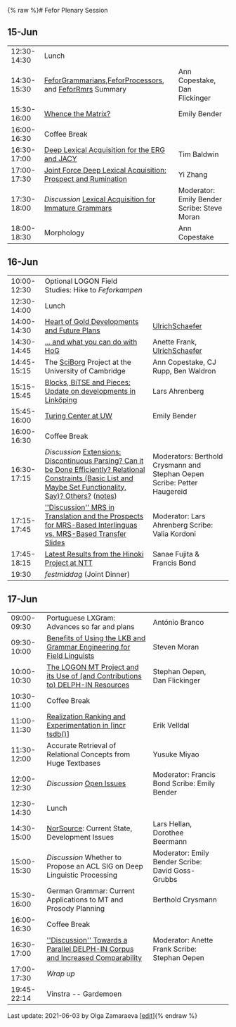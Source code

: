 {% raw %}# Fefor Plenary Session

## 15-Jun

|             |                                                                                                                                      |                                             |
|-------------|--------------------------------------------------------------------------------------------------------------------------------------|---------------------------------------------|
| 12:30-14:30 | Lunch                                                                                                                                |                                             |
| 14:30-15:30 | [FeforGrammarians](../FeforGrammarians),[FeforProcessors](../FeforProcessors), and [FeforRmrs](../FeforRmrs) Summary                          | Ann Copestake, Dan Flickinger               |
| 15:30-16:00 | [Whence the Matrix?](http://faculty.washingotn.edu/ebender/Whence_the_Matrix.pdf)                                                    | Emily Bender                                |
| 16:00-16:30 | Coffee Break                                                                                                                         |                                             |
| 16:30-17:00 | [Deep Lexical Acquisition for the ERG and JACY](http://www.csse.unimelb.edu.au/~tim/pubs/delpin2006-ohp.pdf)                         | Tim Baldwin                                 |
| 17:00-17:30 | [Joint Force Deep Lexical Acquisition: Prospect and Rumination](http://www.coli.uni-saarland.de/~yzhang/files/zhang-delphin2006.pdf) | Yi Zhang                                    |
| 17:30-18:00 | *Discussion* [Lexical Acquisition for Immature Grammars](FeforPlenum_LexicalAcquisitionImmatureGrammars)                             | Moderator: Emily Bender Scribe: Steve Moran |
| 18:00-18:30 | Morphology                                                                                                                           | Ann Copestake                               |

## 16-Jun

|             |                                                                                                                                                                                                                                                   |                                                                          |
|-------------|---------------------------------------------------------------------------------------------------------------------------------------------------------------------------------------------------------------------------------------------------|--------------------------------------------------------------------------|
| 10:00-12:30 | Optional LOGON Field Studies: Hike to *Feforkampen*                                                                                                                                                                                               |                                                                          |
| 12:30-14:00 | Lunch                                                                                                                                                                                                                                             |                                                                          |
| 14:00-14:30 | [Heart of Gold Developments and Future Plans](http://www.dfki.de/~uschaefer/delph-in/heartofgold-update-fefor.pdf)                                                                                                                                | [UlrichSchaefer](https://blog.inductorsoftware.com/docsproto/tools/UlrichSchaefer)                                         |
| 14:30-14:45 | [... and what you can do with HoG](http://www.dfki.de/~frank/fefor_hog_wycd.ppt)                                                                                                                                                                  | Anette Frank, [UlrichSchaefer](https://blog.inductorsoftware.com/docsproto/tools/UlrichSchaefer)                           |
| 14:45-15:15 | The [SciBorg](/SciBorg) Project at the University of Cambridge                                                                                                                                                                                    | Ann Copestake, CJ Rupp, Ben Waldron                                      |
| 15:15-15:45 | [Blocks, BiTSE and Pieces: Update on developments in Linköping](http://www.ida.liu.se/~lah/delphin/Fefor-Lkpg.pdf)                                                                                                                                | Lars Ahrenberg                                                           |
| 15:45-16:00 | [Turing Center at UW](http://faculty.washington.edu/ebender/Fefor_Turing_Center.pdf)                                                                                                                                                              | Emily Bender                                                             |
| 16:00-16:30 | Coffee Break                                                                                                                                                                                                                                      |                                                                          |
| 16:30-17:15 | *Discussion* [Extensions: Discontinuous Parsing? Can it be Done Efficiently? Relational Constraints (Basic List and Maybe Set Functionality, Say)? Others?](FeforPlenum_Formalism) ([notes](FeforPlenum_Formalism)) | Moderators: Berthold Crysmann and Stephan Oepen Scribe: Petter Haugereid |
| 17:15-17:45 | [''Discussion'' MRS in Translation and the Prospects for MRS-Based Interlinguas vs. MRS-Based Transfer](FeforMRSinTranslation) [Slides](http://www.ida.liu.se/~lah/delphin/Fefor-MrsInTransl.pdf)                                                 | Moderator: Lars Ahrenberg Scribe: Valia Kordoni                          |
| 17:45-18:15 | [Latest Results from the Hinoki Project at NTT](http://www.kecl.ntt.co.jp/icl/mtg/members/sanae/pubs/hinoki-lexeed-status2006.pdf)                                                                                                                | Sanae Fujita & Francis Bond                                              |
| 19:30       | *festmiddag* (Joint Dinner)                                                                                                                                                                                                                       |                                                                          |

## 17-Jun

|             |                                                                                                                                                    |                                                   |     |
|-------------|----------------------------------------------------------------------------------------------------------------------------------------------------|---------------------------------------------------|-----|
| 09:00-09:30 | Portuguese LXGram: Advances so far and plans                                                                                                       | António Branco                                    |     |
| 09:30-10:00 | [Benefits of Using the LKB and Grammar Engineering for Field Linguists](http://staff.washington.edu/stiv/presentations/Moran-Fefor-06.pdf)         | Steven Moran                                      |     |
| 10:00-10:30 | [The LOGON MT Project and its Use of (and Contributions to) DELPH-IN Resources](http://share.emmtee.net/pub/bscw.cgi/d58795/delphin.17-jun-06.pdf) | Stephan Oepen, Dan Flickinger                     |     |
| 10:30-11:00 | Coffee Break                                                                                                                                       |                                                   |     |
| 11:00-11:30 | [Realization Ranking and Experimentation in \[incr tsdb()](http://folk.uio.no/erikve/pubs/delphin06-slides.pdf)\]                                  | Erik Velldal                                      |     |
| 11:30-12:00 | Accurate Retrieval of Relational Concepts from Huge Textbases                                                                                      | Yusuke Miyao                                      |     |
| 12:00-12:30 | *Discussion* [Open Issues](FeforOpenIssues)                                                                                                        | Moderator: Francis Bond Scribe: Emily Bender      |     |
| 12:30-14:30 | Lunch                                                                                                                                              |                                                   |     |
| 14:30-15:00 | [NorSource](/NorSource): Current State, Development Issues                                                                                         | Lars Hellan, Dorothee Beermann                    |     |
| 15:00-15:30 | *Discussion* Whether to Propose an ACL SIG on Deep Linguistic Processing                                                                           | Moderator: Emily Bender Scribe: David Goss-Grubbs |     |
| 15:30-16:00 | German Grammar: Current Applications to MT and Prosody Planning                                                                                    | Berthold Crysmann                                 |     |
| 16:00-16:30 | Coffee Break                                                                                                                                       |                                                   |     |
| 16:30-17:00 | [''Discussion'' Towards a Parallel DELPH-IN Corpus and Increased Comparability](http://www.dfki.de/~frank/fefor_par_corp.ppt)                      | Moderator: Anette Frank Scribe: Stephan Oepen     |     |
| 17:00-17:30 | *Wrap up*                                                                                                                                          |                                                   |     |
| 19:45-22:14 | Vinstra -- Gardemoen                                                                                                                               |                                                   |     |

Last update: 2021-06-03 by Olga Zamaraeva [[edit](https://github.com/delph-in/docs/wiki/FeforPlenum/_edit)]{% endraw %}